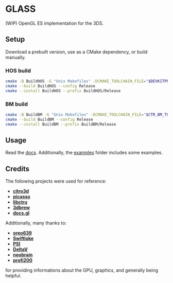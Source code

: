 # GLASS

(WIP) OpenGL ES implementation for the 3DS.

## Setup

Download a prebuilt version, use as a CMake dependency, or build manually.

### HOS build

```sh
cmake -B BuildHOS -G "Unix Makefiles" -DCMAKE_TOOLCHAIN_FILE="$DEVKITPRO/cmake/3DS.cmake" -DCMAKE_BUILD_TYPE=Release -DGLASS_COMPILE_EXAMPLES=ON
cmake --build BuildHOS --config Release
cmake --install BuildHOS --prefix BuildHOS/Release
```

### BM build

```sh
cmake -B BuildBM -G "Unix Makefiles" -DCMAKE_TOOLCHAIN_FILE="$CTR_BM_TOOLCHAIN_ROOT/Toolchain.cmake" -DCMAKE_BUILD_TYPE=Release -DGLASS_COMPILE_EXAMPLES=ON
cmake --build BuildBM --config Release
cmake --install BuildBM --prefix BuildBM/Release
```

## Usage

Read the [docs](DOCS.md). Additionally, the [examples](Examples) folder includes some examples.

## Credits

The following projects were used for reference:

- **[citro3d](https://github.com/devkitPro/citro3d)**
- **[picasso](https://github.com/devkitPro/picasso)**
- **[libctru](https://github.com/devkitPro/libctru)**
- **[3dbrew](https://www.3dbrew.org/wiki/Main_Page)**
- **[docs.gl](https://docs.gl)**

Additionally, many thanks to:
- **[oreo639](https://github.com/oreo639)**
- **[Swiftloke](https://github.com/Swiftloke)**
- **[PSI](https://github.com/PSI-Rockin)**
- **[DeltaV](https://github.com/LiquidFenrir)**
- **[neobrain](https://github.com/neobrain)**
- **[profi200](https://github.com/profi200)**

for providing informations about the GPU, graphics, and generally being helpful.